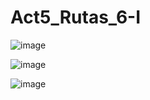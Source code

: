 # Act5_Rutas_6-I

![image](https://github.com/user-attachments/assets/3ffff348-178c-4b4c-8ea9-b84790c0e73d)

![image](https://github.com/user-attachments/assets/d29fd6d1-4626-4c7e-a28f-465725844b69)

![image](https://github.com/user-attachments/assets/3a6fc017-2f31-4a39-8bb8-8b166e1c35e6)

